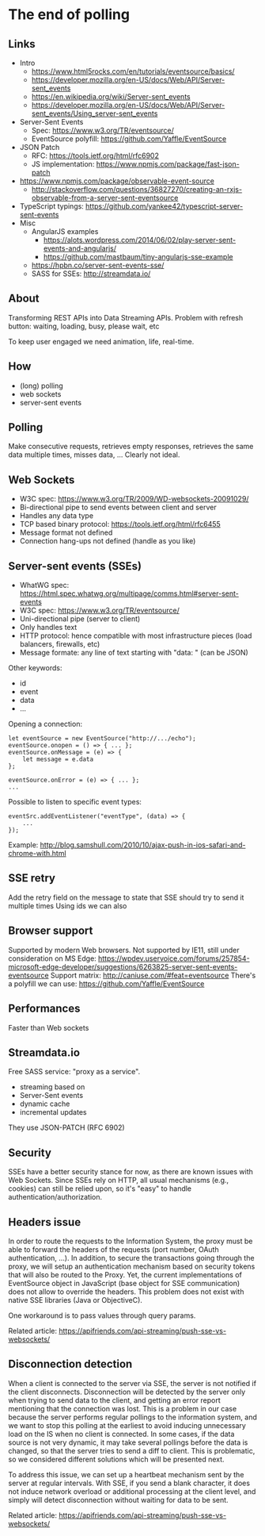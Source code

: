 # The end of polling

## Links
* Intro
  * https://www.html5rocks.com/en/tutorials/eventsource/basics/
  * https://developer.mozilla.org/en-US/docs/Web/API/Server-sent_events
  * https://en.wikipedia.org/wiki/Server-sent_events
  * https://developer.mozilla.org/en-US/docs/Web/API/Server-sent_events/Using_server-sent_events
* Server-Sent Events
  * Spec: https://www.w3.org/TR/eventsource/
  * EventSource polyfill: https://github.com/Yaffle/EventSource
* JSON Patch
  * RFC: https://tools.ietf.org/html/rfc6902
  * JS implementation: https://www.npmjs.com/package/fast-json-patch
* https://www.npmjs.com/package/observable-event-source
  * http://stackoverflow.com/questions/36827270/creating-an-rxjs-observable-from-a-server-sent-eventsource
* TypeScript typings: https://github.com/yankee42/typescript-server-sent-events
* Misc
  * AngularJS examples
    * https://alots.wordpress.com/2014/06/02/play-server-sent-events-and-angularjs/
    * https://github.com/mastbaum/tiny-angularjs-sse-example
  * https://hpbn.co/server-sent-events-sse/
  * SASS for SSEs: http://streamdata.io/

## About
Transforming REST APIs into Data Streaming APIs.
Problem with refresh button: waiting, loading, busy, please wait, etc

To keep user engaged we need animation, life, real-time.

## How
* (long) polling
* web sockets
* server-sent events

## Polling
Make consecutive requests, retrieves empty responses, retrieves the same data multiple times, misses data, ...
Clearly not ideal.

## Web Sockets
* W3C spec: https://www.w3.org/TR/2009/WD-websockets-20091029/
* Bi-directional pipe to send events between client and server
* Handles any data type
* TCP based binary protocol: https://tools.ietf.org/html/rfc6455
* Message format not defined
* Connection hang-ups not defined (handle as you like)

## Server-sent events (SSEs)
* WhatWG spec: https://html.spec.whatwg.org/multipage/comms.html#server-sent-events
* W3C spec: https://www.w3.org/TR/eventsource/
* Uni-directional pipe (server to client)
* Only handles text
* HTTP protocol: hence compatible with most infrastructure pieces (load balancers, firewalls, etc)
* Message formate: any line of text starting with "data: " (can be JSON)

Other keywords:
* id
* event
* data
* ...

Opening a connection:
```
let eventSource = new EventSource("http://.../echo");
eventSource.onopen = () => { ... };
eventSource.onMessage = (e) => { 
    let message = e.data
};

eventSource.onError = (e) => { ... };
...
```

Possible to listen to specific event types:
```
eventSrc.addEventListener("eventType", (data) => {
    ...
});
```

Example: http://blog.samshull.com/2010/10/ajax-push-in-ios-safari-and-chrome-with.html

## SSE retry
Add the retry field on the message to state that SSE should try to send it multiple times
Using ids we can also 

## Browser support
Supported by modern Web browsers. Not supported by IE11, still under consideration on MS Edge: https://wpdev.uservoice.com/forums/257854-microsoft-edge-developer/suggestions/6263825-server-sent-events-eventsource
Support matrix: http://caniuse.com/#feat=eventsource
There's a polyfill we can use: https://github.com/Yaffle/EventSource

## Performances
Faster than Web sockets

## Streamdata.io
Free SASS service: "proxy as a service".

* streaming based on
* Server-Sent events
* dynamic cache
* incremental updates

They use JSON-PATCH (RFC 6902)

## Security
SSEs have a better security stance for now, as there are known issues with Web Sockets. Since SSEs rely on HTTP, all usual mechanisms (e.g., cookies) can still be relied upon, so it's "easy" to handle authentication/authorization.

## Headers issue
In order to route the requests to the Information System, the proxy must be able to forward the headers of the requests (port number, OAuth authentication, …). In addition, to secure the transactions going through the proxy, we will setup an authentication mechanism based on security tokens that will also be routed to the Proxy.
Yet, the current implementations of EventSource object in JavaScript (base object for SSE communication) does not allow to override the headers. This problem does not exist with native SSE libraries (Java or ObjectiveC).

One workaround is to pass values through query params.

Related article: https://apifriends.com/api-streaming/push-sse-vs-websockets/

## Disconnection detection
When a client is connected to the server via SSE, the server is not notified if the client disconnects. Disconnection will be detected by the server only when trying to send data to the client, and getting an error report mentioning that the connection was lost.
This is a problem in our case because the server performs regular pollings to the information system, and we want to stop this polling at the earliest to avoid inducing unnecessary load on the IS when no client is connected. In some cases, if the data source is not very dynamic, it may take several pollings before the data is changed, so that the server tries to send a diff to client.
This is problematic, so we considered different solutions which will be presented next.

To address this issue, we can set up a heartbeat mechanism sent by the server at regular intervals. With SSE, if you send a blank character, it does not induce network overload or additional processing at the client level, and simply will detect disconnection without waiting for data to be sent.

Related article: https://apifriends.com/api-streaming/push-sse-vs-websockets/
